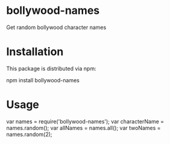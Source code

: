 # bollywood-names

Get random bollywood character names

# Installation

This package is distributed via npm:

npm install bollywood-names

# Usage

var names = require('bollywood-names');
var characterName = names.random();
var allNames = names.all();
var twoNames = names.random(2);

